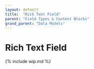 ```yaml
---
layout: default
title:  "Rich Text Field"
parent: "Field Types & Content Blocks"
grand_parent: "Data Models"
---
```


# Rich Text Field

{% include wip.md %}
